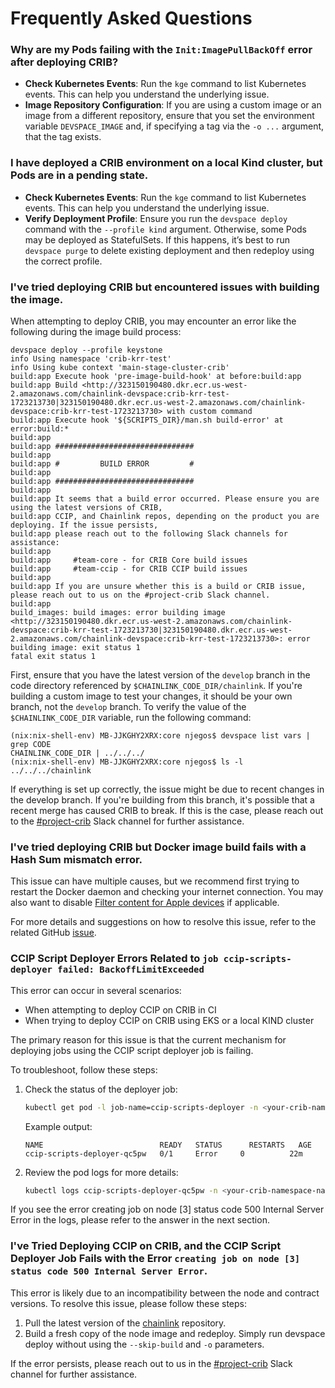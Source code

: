 # Frequently Asked Questions

### Why are my Pods failing with the `Init:ImagePullBackOff` error after deploying CRIB?

- **Check Kubernetes Events**: Run the `kge` command to list Kubernetes events. This can help you understand the underlying issue.
- **Image Repository Configuration**: If you are using a custom image or an image from a different repository, ensure that you set the environment variable `DEVSPACE_IMAGE` and, if specifying a tag via the `-o ...` argument, that the tag exists.

### I have deployed a CRIB environment on a local Kind cluster, but Pods are in a pending state.

- **Check Kubernetes Events**: Run the `kge` command to list Kubernetes events. This can help you understand the underlying issue.
- **Verify Deployment Profile**: Ensure you run the `devspace deploy` command with the `--profile kind` argument. Otherwise, some Pods may be deployed as StatefulSets. If this happens, it’s best to run `devspace purge` to delete existing deployment and then redeploy using the correct profile.

### I've tried deploying CRIB but encountered issues with building the image.

When attempting to deploy CRIB, you may encounter an error like the following during the image build process:

```console
devspace deploy --profile keystone
info Using namespace 'crib-krr-test'
info Using kube context 'main-stage-cluster-crib'
build:app Execute hook 'pre-image-build-hook' at before:build:app
build:app Build <http://323150190480.dkr.ecr.us-west-2.amazonaws.com/chainlink-devspace:crib-krr-test-1723213730|323150190480.dkr.ecr.us-west-2.amazonaws.com/chainlink-devspace:crib-krr-test-1723213730> with custom command
build:app Execute hook '${SCRIPTS_DIR}/man.sh build-error' at error:build:*
build:app
build:app ###############################
build:app
build:app #         BUILD ERROR         #
build:app
build:app ###############################
build:app
build:app It seems that a build error occurred. Please ensure you are using the latest versions of CRIB,
build:app CCIP, and Chainlink repos, depending on the product you are deploying. If the issue persists,
build:app please reach out to the following Slack channels for assistance:
build:app
build:app     #team-core - for CRIB Core build issues
build:app     #team-ccip - for CRIB CCIP build issues
build:app
build:app If you are unsure whether this is a build or CRIB issue, please reach out to us on the #project-crib Slack channel.
build:app
build_images: build images: error building image <http://323150190480.dkr.ecr.us-west-2.amazonaws.com/chainlink-devspace:crib-krr-test-1723213730|323150190480.dkr.ecr.us-west-2.amazonaws.com/chainlink-devspace:crib-krr-test-1723213730>: error building image: exit status 1
fatal exit status 1
```

First, ensure that you have the latest version of the `develop` branch in the code directory referenced by `$CHAINLINK_CODE_DIR/chainlink`. If you're building a custom image to test your changes, it should be your own branch, not the `develop` branch. To verify the value of the `$CHAINLINK_CODE_DIR` variable, run the following command:

```console
(nix:nix-shell-env) MB-JJKGHY2XRX:core njegos$ devspace list vars | grep CODE
CHAINLINK_CODE_DIR | ../../../
(nix:nix-shell-env) MB-JJKGHY2XRX:core njegos$ ls -l ../../../chainlink
```

If everything is set up correctly, the issue might be due to recent changes in the develop branch. If you're building from this branch, it's possible that a recent merge has caused CRIB to break. If this is the case, please reach out to the [#project-crib](https://chainlink.enterprise.slack.com/archives/C0637K4BBC2) Slack channel for further assistance.

### I've tried deploying CRIB but Docker image build fails with a Hash Sum mismatch error.

This issue can have multiple causes, but we recommend first trying to restart the Docker daemon and checking your internet connection. You may also want to disable [Filter content for Apple devices](https://support.apple.com/en-ca/guide/deployment/dep1129ff8d2/web) if applicable.

For more details and suggestions on how to resolve this issue, refer to the related GitHub [issue](https://github.com/docker/for-mac/issues/7025).

### CCIP Script Deployer Errors Related to `job ccip-scripts-deployer failed: BackoffLimitExceeded`

This error can occur in several scenarios:

- When attempting to deploy CCIP on CRIB in CI
- When trying to deploy CCIP on CRIB using EKS or a local KIND cluster

The primary reason for this issue is that the current mechanism for deploying jobs using the CCIP script deployer job is failing.

To troubleshoot, follow these steps:

1. Check the status of the deployer job:

   ```bash
   kubectl get pod -l job-name=ccip-scripts-deployer -n <your-crib-namespace-name>
   ```

   Example output:

   ```
   NAME                          READY   STATUS      RESTARTS   AGE
   ccip-scripts-deployer-qc5pw   0/1     Error     0          22m
   ```

2. Review the pod logs for more details:

   ```bash
   kubectl logs ccip-scripts-deployer-qc5pw -n <your-crib-namespace-name>
   ```

If you see the error creating job on node [3] status code 500 Internal Server Error in the logs, please refer to the answer in the next section.

### I've Tried Deploying CCIP on CRIB, and the CCIP Script Deployer Job Fails with the Error `creating job on node [3] status code 500 Internal Server Error`.

This error is likely due to an incompatibility between the node and contract versions. To resolve this issue, please follow these steps:

1. Pull the latest version of the [chainlink](https://github.com/smartcontractkit/chainlink) repository.
2. Build a fresh copy of the node image and redeploy. Simply run devspace deploy without using the `--skip-build` and `-o` parameters.

If the error persists, please reach out to us in the [#project-crib](https://chainlink.enterprise.slack.com/archives/C0637K4BBC2) Slack channel for further assistance.
